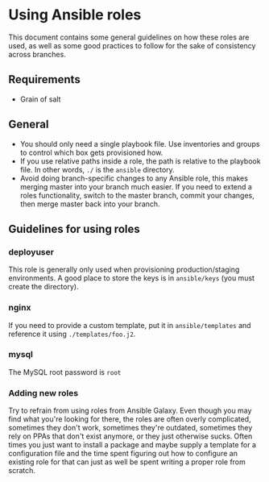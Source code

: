 # Using Ansible roles

This document contains some general guidelines on how these roles are used, as well as some good practices to follow 
for the sake of consistency across branches.

## Requirements

* Grain of salt

## General

* You should only need a single playbook file. Use inventories and groups to control which box gets provisioned how.
* If you use relative paths inside a role, the path is relative to the playbook file. In other words, `./` is the 
`ansible` directory.
* Avoid doing branch-specific changes to any Ansible role, this makes merging master into your branch much easier. If 
you need to extend a roles functionality, switch to the master branch, commit your changes, then merge master back into 
your branch.

## Guidelines for using roles

### deployuser

This role is generally only used when provisioning production/staging environments. A good place to store the keys is 
in `ansible/keys` (you must create the directory).

### nginx

If you need to provide a custom template, put it in `ansible/templates` and reference it using `./templates/foo.j2`.

### mysql

The MySQL root password is `root`

### Adding new roles

Try to refrain from using roles from Ansible Galaxy. Even though you may find what you're looking for there, the 
roles are often overly complicated, sometimes they don't work, sometimes they're outdated, sometimes they rely on PPAs 
that don't exist anymore, or they just otherwise sucks. Often times you just want to install a package and maybe supply 
a template for a configuration file and the time spent figuring out how to configure an existing role for that can just 
as well be spent writing a proper role from scratch.
